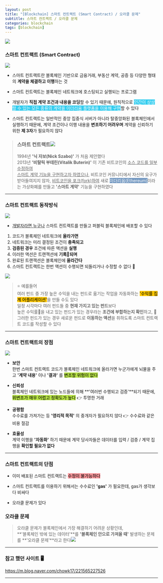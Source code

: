 ```yaml
---
layout: post
title: "[Blockchain] 스마트 컨트랙트 (Smart Contract) / 오라클 문제"
subtitle: 스마트 컨트랙트 / 오라클 문제
categories: blockchain
tags: [blockchain]
---
```


![](https://velog.velcdn.com/images/-__-/post/a501a7a7-8335-47d5-b64c-6a05b76c0f67/image.png)

### 스마트 컨트랙트 (Smart Contract)

![](https://velog.velcdn.com/images/-__-/post/00de69af-3b39-4287-bff4-38bac5551624/image.png)

- 스마트 컨트랙트란 블록체인 기반으로 금융거래, 부동산 계약, 공증 등 다양한 형태의 **계약을 체결하고 이행**하는 것

- 스마트 컨트랙트는 블록체인 네트워크에 호스팅되고 실행되는 프로그램

- 개발자가 **직접 계약 조건과 내용을 코딩**할 수 있기 때문에, 원칙적으로 <span style="background-color:#34CDEF; color:#fff;">인간이 상상할 수 있는 모든 종류의 계약을 이더리움 플랫폼을 이용해 구현</span>할 수 있다

- 스마트 컨트랙트는 일반적인 중앙 집중식 서버가 아니라 탈중앙화된 블록체인에서 실행하기 때문에, 계약 조건이나 이행 내용을 **변조하기 어려우며** 계약을 신뢰하기 위한 **제 3자**가 필요하지 않다

> ### 스마트 컨트랙트![](https://velog.velcdn.com/images/-__-/post/b2c875c1-ec61-46a2-96cd-c43eb6156642/image.png)
>
> 1994년 **'닉 자보(Nick Szabo)'** 가 처음 제안했다<br>
> 2013년 **'비탈릭 부테린(Vitalik Buterin)'** 이 기존 비트코인의 <u>소스 코드를 일부 수정하여<br>
> 스마트 계약 기능을 구현하고자 하였으나</u>, 비트코인 커뮤니티에서 자신의 요구가 받아들여지지 않자, <u>비트코인을 포크(fork)하여</u> 새로 <span style="background-color:#7398C1; color:#fff;">이더리움(Ethereum)</span>이라는 가상화폐를 만들고 **'스마트 계약'** 기능을 구현하였다

<hr>

### 스마트 컨트랙트 동작방식

![](https://velog.velcdn.com/images/-__-/post/7a2bfa69-1e27-41b3-a5ad-2d438b0bc662/image.png)

- <u>개발자라면 누구나</u> 스마트 컨트랙트를 만들고 퍼블릭 블록체인에 배포할 수 있다

1. 코드가 블록체인 네트워크에 **올라가면**
2. 네트워크는 미리 결정된 조건이 **충족되고**
3. **검증된 경우** 조건에 따른 액션을 **실행**
4. 이러한 액션은 트랜잭션에 **기록📜되며**
5. 완료된 트랜잭션은 블록체인에 **올라간다**
6. 스마트 컨트랙트는 한번 액션이 수행되면 되돌리거나 수정할 수 없다 🚫

![](https://velog.velcdn.com/images/-__-/post/cf74aad2-810e-4a8e-9292-6eedfcaf9a42/image.png)

> ⭐ 예를들어<br>
> 여러 펀드 중 가장 높은 수익을 내는 펀드로 옮기는 작업을 자동화하는 <span style="background-color:#FFC701; color:#000;">'수익률 집계 어플리케이션'</span>을 만들 수도 있다<br>
> 일정 시각마다 여러 펀드들 중 **현재 가지고 있는 펀드**보다 <br>
> 높은 수익률🔺을 내고 있는 펀드가 있는 경우라는 **조건에 부합하는지 확인**하고, 🧐<br>
> 그러한 펀드가 있는 경우 새로운 펀드로 **이동하는 액션**을 취하도록 스마트 컨트랙트 코드를 작성할 수 있다

<hr>

### 스마트 컨트랙트의 장점

![](https://velog.velcdn.com/images/-__-/post/17be9465-5cbe-46c6-ac32-b0f3f6ccb0b8/image.png)

- **보안**<br>
  한번 스마트 컨트랙트 코드가 블록체인 네트워크에 올라가면 누군가에게 뇌물을 주고 **'계약 내용'** 이나 **'결과'** 를 <span style="background-color:#B5E045; color:#000;">변조할 위험이 없다

- **신뢰성**<br>
  블록체인 네트워크에 있는 노드들에 의해 **'여러번 수행되고 검증'**되기 때문에, <span style="background-color:#B5E045; color:#000;">위변조가 매우 어렵고 정확도가 높다</span>
  👉 투명한 거래

- **공평함**<br>
  수수료를 가져가는 등 **'영리적 목적'** 의 중개자가 필요하지 않다
  👉 수수료와 같은 비용 절감

- **효율성**<br>
  계약 이행을 **'자동화'** 하기 때문에 계약 당사자들은
  데이터를 입력 / 검증 / 계약 집행을 **확인할 필요가 없다**

<hr>

### 스마트 컨트랙트의 단점

- 이미 배포된 스마트 컨트랙트는 <span style="background-color:#F7969A; color:#000;">수정이 불가능하다

- 스마트 컨트랙트를 이용하기 위해서는 수수료인 **'gas'** 가 필요한데, gas가 생각보다 비싸다

- 오라클 문제가 있다

### 오라클 문제

> 오라클 문제가 블록체인에서 가장 해결하기 어려운 상황인데,<br>
> **'블록체인 밖에 있는 데이터'**를 **'블록체인 안으로 가져올 때'** 발생하는 문제를 **'오라클 문제'**라고 한다![](https://velog.velcdn.com/images/-__-/post/3c5a0a3c-6164-486a-99cb-4573480bd36e/image.png)

<hr>

### 참고 했던 사이트 🖥

<https://m.blog.naver.com/chowk17/221565227526>

---
